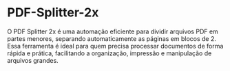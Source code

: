 # PDF-Splitter-2x
O PDF Splitter 2x é uma automação eficiente para dividir arquivos PDF em partes menores, separando automaticamente as páginas em blocos de 2. Essa ferramenta é ideal para quem precisa processar documentos de forma rápida e prática, facilitando a organização, impressão e manipulação de arquivos grandes.
